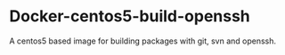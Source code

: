 # Docker-centos5-build-openssh
A centos5 based image for building packages with git, svn and openssh.
